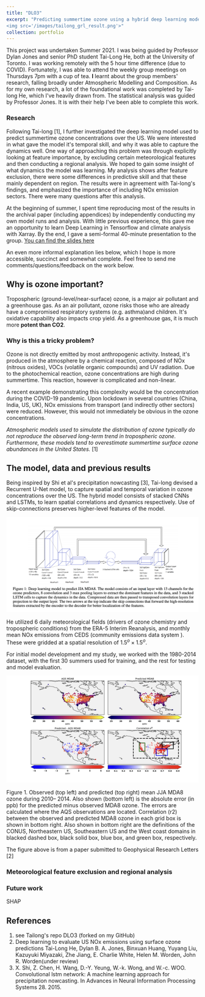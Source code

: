 ```yaml
---
title: "DLO3"
excerpt: "Predicting summertime ozone using a hybrid deep learning model, with meteorological fields from the ERA5-Interim Analysis and NOx emission sections from CEDS. The figure below shows the mean ozone observed and predicted ozone during 2010-2014, with the error and correlation on the bottom half of the panel. The figure is from a colleagues' paper (who's work I continued) <br/>
<img src='/images/tailong_grl_result.png'>"
collection: portfolio
---
```


This project was undertaken Summer 2021. I was being guided by Professor Dylan Jones and senior PhD student Tai-Long He, both at the University of Toronto. I was working remotely with the 5 hour time difference (due to COVID). Fortunately, I was  able to attend the weekly group meetings on Thursdays 7pm with a cup of tea. **I** learnt about the group members' research, falling broadly under Atmospheric Modelling and Composition. As for my own research, a lot of the foundational work was completed by Tai-long He, which I've heavily drawn from. The statistical analysis was guided by Professor Jones. It is with their help I've been able to complete this work. 

### Research

Following Tai-long [1], I further investigated the deep learning model used to predict summertime ozone concentrations over the US. We were interested in what gave the model it's temporal skill, and why it was able to capture the dynamics well. One way of approaching this problem was through explicitly looking at feature importance, by excluding certain meteorological features and then conducting a regional analysis. We hoped to gain some insight of what dynamics the model was learning. My analysis shows after feature exclusion, there were some differences in predictive skill and that these mainly dependent on region. The results were in agreement with Tai-long's findings, and emphasized the importance of including NOx emission sectors. There were many questions after this analysis.

At the beginning of summer, I spent time reproducing most of the results in the archival paper (including appendices) by independently conducting my own model runs and analysis. With little previous experience, this gave me an opportunity to learn Deep Learning in Tensorflow and climate analysis with Xarray.  By  the end, I gave a semi-formal 40-minute presentation to the group. [You can find the slides here](https://github.com/apurba-biswas/apurba-biswas.github.io/blob/master/files/group_presentation.pdf)

An even more informal explanation lies below, which I hope is more accessible, succinct and somewhat complete. Feel free to send me comments/questions/feedback on the work below.

## Why is ozone important?

Tropospheric (ground-level/near-surface) ozone, is a major air pollutant and a greenhouse gas. As an air pollutant, ozone risks those who are already have a compromised respiratory systems (e.g. asthma)and children. It's oxidative capability also impacts crop yield. As a greenhouse gas, it is much more **potent than CO2**.


### Why is this a tricky problem?

Ozone is not directly emitted by most anthropogenic activity. Instead, it's produced in the atmosphere by a chemical reaction, composed of NOx (nitrous oxides), VOCs (volatile organic compounds) and UV radiation. Due to the photochemical reaction, ozone concentrations are high during summertime. This reaction, however is complicated and non-linear. 

A recent example demonstrating this complexity would be the concentration during the COVID-19 pandemic. Upon lockdown in several countries (China, India, US, UK), NOx emissions from transport (and indirectly other sectors) were reduced. However, this would not immediately be obvious in the ozone concentrations.

_Atmospheric models used to simulate the distribution of ozone typically do not reproduce the observed long-term trend in tropospheric ozone. Furthermore, these models tend to overestimate summertime surface ozone abundances in the United States._ [1]

## The model, data and previous results

Being inspired by Shi et al's precipitation nowcasting [3], Tai-long devised a Recurrent U-Net model, to capture spatial and temporal variation in ozone concentrations over the US. The hybrid model consists of stacked CNNs and LSTMs, to learn spatial correlations and dynamics respectively. Use of skip-connections preserves higher-level features of the model.

![](../images/model_schematic.png)

He utilized 6 daily meteorological fields (drivers of ozone chemistry and tropospheric conditions) from the ERA-5 Interim Reanalysis, and monthly mean NOx emissions from CEDS (community emissions data system ). These were gridded at a spatial resolution of $1.5^o \times 1.5^o$.

For initial model development and my study, we worked with the 1980-2014 dataset, with the first 30 summers used for training, and the rest for testing and model evaluation. 

![](../images/tailong_grl_result.png)

Figure 1. Observed (top left) and predicted (top right) mean JJA MDA8 ozone during 2010– 2014. Also shown (bottom left) is the absolute error (in ppb) for the predicted minus observed MDA8 ozone. The errors are calculated where the AQS observations are located. Correlation (r2) between the observed and predicted MDA8 ozone in each grid box is shown in bottom right. Also shown in bottom right are the definitions of the CONUS, Northeastern US, Southeastern US and the West coast domains in blacked dashed box, black solid box, blue box, and green box, respectively.

The figure above is from a paper submitted to Geophysical Research Letters [2]

### Meteorological feature exclusion and regional analysis




### Future work

SHAP



## References
   
1. see Tailong's repo DLO3 (forked on my GitHub)
2. Deep learning to evaluate US NOx emissions using surface ozone predictions
Tai-Long He, Dylan B. A. Jones, Binxuan Huang, Yuyang Liu, Kazuyuki Miyazaki, Zhe Jiang, E. Charlie White, Helen M. Worden, John R. Worden(under review)
3. X. Shi, Z. Chen, H. Wang, D.-Y. Yeung, W.-k. Wong, and W.-c. WOO. Convolutional lstm network: A machine learning approach for precipitation nowcasting. In Advances in Neural Information Processing Systems 28. 2015.

